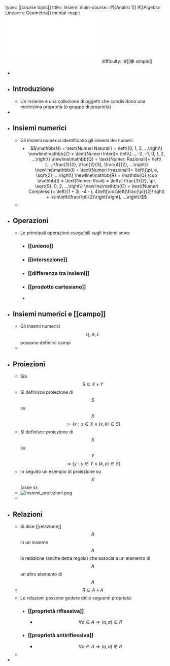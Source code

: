 type:: [[course topic]]
title:: Insiemi
main-course:: #[[Analisi 1]] #[[Algebra Lineare e Geometria]] 
mental-map:: ![Insiemi_map.pdf](../assets/Insiemi_map_1696168616980_0.pdf) 
difficulty:: #[[🟢 simple]]

-
- ## Introduzione
	- Un insieme è una collezione di oggetti che condividono una medesima proprietà (o gruppo di proprietà)
-
- ## Insiemi numerici
	- Gli insiemi numerici identificano gli insiemi dei numeri:
		- $$\mathbb{N} = \text{Numeri Naturali} = \left\{0, 1, 2, ...\right\} \newline\mathbb{Z} = \text{Numeri Interi}= \left\{..., -2, -1, 0, 1, 2, ...\right\} \newline\mathbb{Q} = \text{Numeri Razionali}= \left\{...,-\frac{1}{2}, \frac{2}{3}, \frac{4}{2}, ...\right\} \newline\mathbb{I} = \text{Numeri Irrazionali}= \left\{\pi, e, \sqrt{2}, ...\right\} \newline\mathbb{R} = \mathbb{Q} \cup \mathbb{I} = \text{Numeri Reali} = \left\{-\frac{3}{2}, \pi, \sqrt{9}, 0, 2, ...\right\} \newline\mathbb{C} = \text{Numeri Complessi}= \left\{1 + 3i, -4 - i, 4\left[\cos\left(\frac{\pi}{2}\right) + i\sin\left(\frac{\pi}{2}\right)\right], ...\right\}$$
	-
- ## Operazioni
	- Le principali operazioni eseguibili sugli insiemi sono:
		- ### [[unione]]
		- ### [[intersezione]]
		- ### [[differenza tra insiemi]]
		- ### [[prodotto cartesiano]]
		-
- ## Insiemi numerici e [[campo]]
	- Gli insemi numerici $$\mathbb{Q}; \mathbb{R}; \mathbb{C}$$ possono definirsi campi
	-
- ## Proiezioni
	- Sia $$S \subseteq X \times Y$$
	- Si definisce proiezione di $$S$$ su $$X$$ $$:=\left\{x : x \in X \land (x, k) \in S\right\}$$
	- Si definisce proiezione di $$S$$ su $$Y$$ $$:=\left\{y : y \in Y \land (k, y) \in S\right\}$$
	- In seguito un esempio di proiezione su $$X$$ (asse x):
	- ![insiemi_proiezioni.png](../assets/insiemi_proiezioni_1696191140923_0.png)
	-
- ## Relazioni
	- Si dice [[relazione]] $$R$$ in un insieme $$A$$ la relazione (anche detta regola) che associa a un elemento di $$A$$ un altro elemento di $$A$$
	- $$R \subseteq A \times A$$
	- Le relazioni possono godere delle seguenti proprietà:
		- ### [[proprietà riflessiva]]
			- $$\forall a \in A \Rightarrow (a, a) \in R$$
		- ### [[proprietà antiriflessiva]]
			- $$\forall a \in A \Rightarrow (a, a) \notin R$$
	-
-